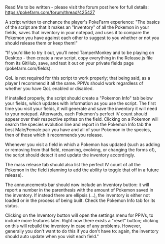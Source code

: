 Read Me to be written - please visit the forum post here for full details: https://pokefarm.com/forum/thread/425427

A script written to enchance the player's PokeFarm experience: "The basics of the script are that it makes an "Inventory" of all the Pokemon in your fields, saves that inventory in your notepad, and uses it to compare the Pokemon you have against each other to suggest to you whether or not you should release them or keep them!"

"If you'd like to try it out, you'll need TamperMonkey and to be playing on Desktop - then create a new script, copy everything in the Release.js file from its GitHub, save, and test it out on your private fields page (pokefarm.com/fields).

QoL is not required for this script to work properly; that being said, as a player I recommend it all the same. PPIVs should work regardless of whether you have QoL enabled or disabled.

If installed properly, the script should create a "Pokemon Info" tab below your fields, which updates with information as you use the script. The first time you visit your fields, it will generate and save the inventory it will need to your notepad. Afterwards, each Pokemon's perfect IV count should appear over their respective sprites on the field. Clicking on a Pokemon will search the species evolution line and report in the Pokemon Info tab the best Male/Female pair you have and all of your Pokemon in the species, then of those which it recommends you release.

Whenever you visit a field in which a Pokemon has updated (such as adding or removing from that field, renaming, evolving, or changing the forms of), the script should detect it and update the inventory accordingly.

The mass release tab should also list the perfect IV count of all the Pokemon in the field (planning to add the ability to toggle that off in a future release).
    
The announcements bar should now include an Inventory button: it will report a number in the parenthesis with the amount of Pokemon saved in the inventory. If instead there are ellipsis (...), the inventory is either not loaded or in the process of being built. Check the Pokemon Info tab for its status.
    
Clicking on the Inventory button will open the settings menu for PPIVs, to include more features later. Right now there exists a "reset" button; clicking on this will rebuild the inventory in case of any problems. However, generally you don't want to do this if you don't have to: again, the inventory should auto update when you visit each field."
